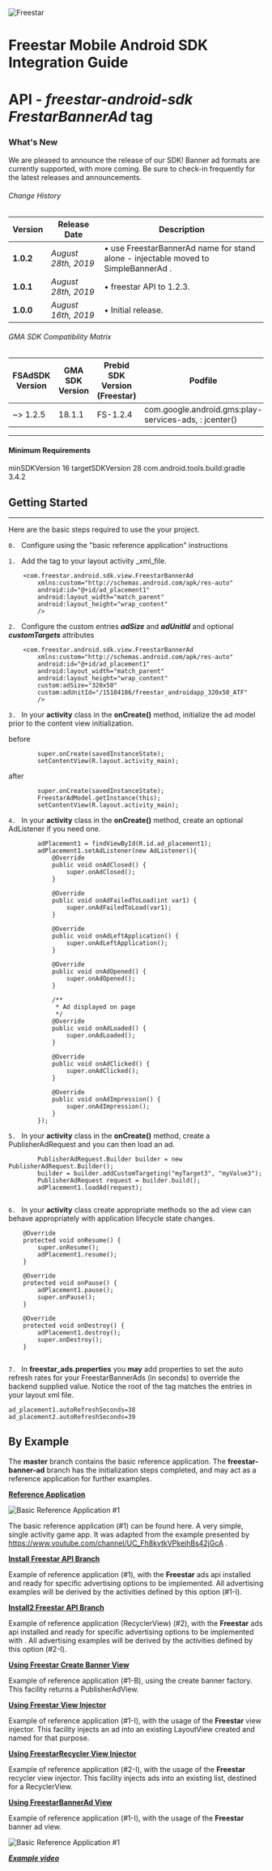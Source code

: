 ![Freestar](https://github.com/freestarcapital/Freestar-Mobile-Android-SDK/raw/master/images/freestar.jpg)
# Freestar Mobile Android SDK Integration Guide
# API - _freestar-android-sdk_ ***FrestarBannerAd*** tag

### What's New
We are pleased to announce the release of our SDK! Banner ad formats are currently supported, with more coming.  Be sure to check-in frequently for the latest releases and announcements.

###### Change History
| Version | Release Date | Description |
| ---- | ------- | ----------- |
| __1.0.2__ | _August 28th, 2019_ |  • use FreestarBannerAd name for stand alone - injectable moved to SimpleBannerAd . |
| __1.0.1__ | _August 28th, 2019_ |  • freestar API to 1.2.3. |
| __1.0.0__ | _August 16th, 2019_ |  • Initial release. |

###### GMA SDK Compatibility Matrix

| FSAdSDK Version | GMA SDK Version | Prebid SDK Version<br>(Freestar) | Podfile |
| ---- | ----- | ----- | ------------ |
| ~> 1.2.5 | 18.1.1 | FS-1.2.4 | com.google.android.gms:play-services-ads, : jcenter() |

---
#### Minimum Requirements
minSDKVersion 16
targetSDKVersion 28
com.android.tools.build:gradle 3.4.2

## Getting Started
---

Here are the basic steps required to use the **<FreestarBannerAd>** your project.

`0. ` Configure using the "basic reference application" instructions


`1. ` Add the *<FreestarBannerAd>* tag to your layout activity _xml_file.  

```
    <com.freestar.android.sdk.view.FreestarBannerAd
        xmlns:custom="http://schemas.android.com/apk/res-auto"
        android:id="@+id/ad_placement1"
        android:layout_width="match_parent"
        android:layout_height="wrap_content"
        />
```

`2. ` Configure the custom entries _**adSize**_ and _**adUnitId**_ and optional _**customTargets**_ attributes

```
    <com.freestar.android.sdk.view.FreestarBannerAd
        xmlns:custom="http://schemas.android.com/apk/res-auto"
        android:id="@+id/ad_placement1"
        android:layout_width="match_parent"
        android:layout_height="wrap_content"
        custom:adSize="320x50"
        custom:adUnitId="/15184186/freestar_androidapp_320x50_ATF"
        />
```

`3. ` In your **activity** class in the **onCreate()** method, initialize the ad model prior to the content view initialization.

before
```
        super.onCreate(savedInstanceState);
        setContentView(R.layout.activity_main);
```
after
```
        super.onCreate(savedInstanceState);
        FreestarAdModel.getInstance(this);
        setContentView(R.layout.activity_main);
```

`4. ` In your **activity** class in the **onCreate()** method, create an optional AdListener if you need one.

```
        adPlacement1 = findViewById(R.id.ad_placement1);
        adPlacement1.setAdListener(new AdListener(){
            @Override
            public void onAdClosed() {
                super.onAdClosed();
            }

            @Override
            public void onAdFailedToLoad(int var1) {
                super.onAdFailedToLoad(var1);
            }

            @Override
            public void onAdLeftApplication() {
                super.onAdLeftApplication();
            }

            @Override
            public void onAdOpened() {
                super.onAdOpened();
            }

            /**
             * Ad displayed on page
             */
            @Override
            public void onAdLoaded() {
                super.onAdLoaded();
            }

            @Override
            public void onAdClicked() {
                super.onAdClicked();
            }

            @Override
            public void onAdImpression() {
                super.onAdImpression();
            }
        });

```

`5. ` In your **activity** class in the **onCreate()** method, create a PublisherAdRequest and you can then load an ad.

```
        PublisherAdRequest.Builder builder = new PublisherAdRequest.Builder();
        builder = builder.addCustomTargeting("myTarget3", "myValue3");
        PublisherAdRequest request = builder.build();
        adPlacement1.loadAd(request);
    
```

`6. ` In your **activity** class create appropriate methods so the ad view can behave appropriately with application lifecycle state changes.

```
    @Override
    protected void onResume() {
        super.onResume();
        adPlacement1.resume();
    }

    @Override
    protected void onPause() {
        adPlacement1.pause();
        super.onPause();
    }

    @Override
    protected void onDestroy() {
        adPlacement1.destroy();
        super.onDestroy();
    }
    
```

`7. ` In **freestar_ads.properties** you **may** add properties to set the auto refresh rates for your FreestarBannerAds (in seconds) to override the backend supplied value.  Notice the root of the tag matches the entries in your layout xml file.

```
ad_placement1.autoRefreshSeconds=38
ad_placement2.autoRefreshSeconds=39
```


## By Example

The **master** branch contains the basic reference application.  The **freestar-banner-ad** branch has the initialization steps completed, and may act as a reference application for further examples.

[**Reference Application**](https://github.com/freestarcapital/Freestar-Mobile-Android-SDK/new/master)

![**Basic Reference Application #1**](https://github.com/freestarcapital/Freestar-Mobile-Android-SDK/raw/master/images/app-FSA-1-0.png)

The basic reference application (#1) can be found here.  A very simple, single activity game app.  It was adapted from the example presented by https://www.youtube.com/channel/UC_Fh8kvtkVPkeihBs42jGcA .

[**Install Freestar API Branch**](https://github.com/freestarcapital/Freestar-Mobile-Android-SDK/new/freestar-api-install)

Example of reference application (#1), with the **Freestar** ads api installed and ready for specific advertising options to be implemented.  All advertising examples will be derived by the activities defined by this option (#1-I).

[**Install2 Freestar API Branch**](https://github.com/freestarcapital/Freestar-Mobile-Android-SDK/new/freestar-api-install2)

Example of reference application (RecyclerView) (#2), with the **Freestar** ads api installed and ready for specific advertising options to be implemented with .  All advertising examples will be derived by the activities defined by this option (#2-I).

[**Using Freestar Create Banner View**](https://github.com/freestarcapital/Freestar-Mobile-Android-SDK/new/create-banner)

Example of reference application (#1-B), using the create banner factory.  This facility returns a PublisherAdView.

[**Using Freestar View Injector**](https://github.com/freestarcapital/Freestar-Mobile-Android-SDK/new/freestar-view-injector)

Example of reference application (#1-I), with the usage of the **Freestar** view injector.  This facility injects an ad into an existing LayoutView created and named for that purpose.

[**Using FreestarRecycler View Injector**](https://github.com/freestarcapital/Freestar-Mobile-Android-SDK/new/freestar-recycler-view-injector)

Example of reference application (#2-I), with the usage of the **Freestar** recycler view injector.  This facility injects ads into an existing list, destined for a RecyclerView.

[**Using FreestarBannerAd View**](https://github.com/freestarcapital/Freestar-Mobile-Android-SDK/new/freestar-banner-ad)

Example of reference application (#1-I), with the usage of the **Freestar** banner ad view.

![**Basic Reference Application #1**](https://github.com/freestarcapital/Freestar-Mobile-Android-SDK/raw/master/images/app-FSA-1-0.png)

[_**Example video**_](https://drive.google.com/open?id=1qFlshPINDZNs5RPi1OWu1M7-66PM1_7x)
